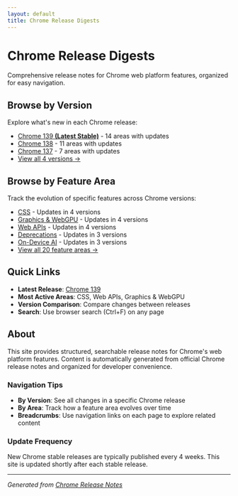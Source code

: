 ```yaml
---
layout: default
title: Chrome Release Digests
---
```


# Chrome Release Digests

Comprehensive release notes for Chrome web platform features, organized for easy navigation.

## Browse by Version

Explore what's new in each Chrome release:

- [Chrome 139 **(Latest Stable)**](./versions/chrome-139/) - 14 areas with updates
- [Chrome 138](./versions/chrome-138/) - 11 areas with updates
- [Chrome 137](./versions/chrome-137/) - 7 areas with updates
- [View all 4 versions →](./versions/)


## Browse by Feature Area

Track the evolution of specific features across Chrome versions:

- [CSS](./areas/css/) - Updates in 4 versions
- [Graphics & WebGPU](./areas/graphics-webgpu/) - Updates in 4 versions
- [Web APIs](./areas/webapi/) - Updates in 4 versions
- [Deprecations](./areas/deprecations/) - Updates in 3 versions
- [On-Device AI](./areas/on-device-ai/) - Updates in 3 versions
- [View all 20 feature areas →](./areas/)


## Quick Links

- **Latest Release**: [Chrome 139](./versions/chrome-139/)
- **Most Active Areas**: CSS, Web APIs, Graphics & WebGPU
- **Version Comparison**: Compare changes between releases
- **Search**: Use browser search (Ctrl+F) on any page

## About

This site provides structured, searchable release notes for Chrome's web platform features. Content is automatically generated from official Chrome release notes and organized for developer convenience.

### Navigation Tips

- **By Version**: See all changes in a specific Chrome release
- **By Area**: Track how a feature area evolves over time
- **Breadcrumbs**: Use navigation links on each page to explore related content

### Update Frequency

New Chrome stable releases are typically published every 4 weeks. This site is updated shortly after each stable release.

---

*Generated from [Chrome Release Notes](https://developer.chrome.com/release-notes/)*
